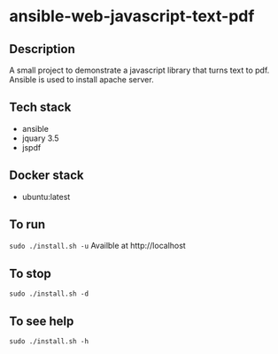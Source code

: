 # ansible-web-javascript-text-pdf

## Description
A small project to demonstrate a javascript
library that turns text to pdf. Ansible
is used to install apache server.

## Tech stack
- ansible
- jquary 3.5
- jspdf

## Docker stack
- ubuntu:latest

## To run
`sudo ./install.sh -u`
Availble at http://localhost

## To stop
`sudo ./install.sh -d`

## To see help
`sudo ./install.sh -h`
